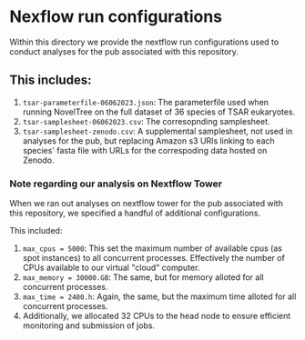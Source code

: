 # Nexflow run configurations
Within this directory we provide the nextflow run configurations used to conduct analyses for the pub associated with this repository. 

## This includes:
  1) `tsar-parameterfile-06062023.json`: The parameterfile used when running NovelTree on the full dataset of 36 species of TSAR eukaryotes.  
  2) `tsar-samplesheet-06062023.csv`: The corresopnding samplesheet.  
  3) `tsar-samplesheet-zenodo.csv`: A supplemental samplesheet, not used in analyses for the pub, but replacing Amazon s3 URIs linking to each species' fasta file with URLs for the correspoding data hosted on Zenodo.

### Note regarding our analysis on Nextflow Tower  
When we ran out analyses on nextflow tower for the pub associated with this repository, we specified a handful of additional configurations.  

This included:  
  1) `max_cpus = 5000`: This set the maximum number of available cpus (as spot instances) to all concurrent processes. Effectively the number of CPUs available to our virtual "cloud" computer.
  2) `max_memory = 30000.GB`: The same, but for memory alloted for all concurrent processes.  
  3) `max_time = 2400.h`: Again, the same, but the maximum time alloted for all concurrent processes.
  4) Additionally, we allocated 32 CPUs to the head node to ensure efficient monitoring and submission of jobs. 
